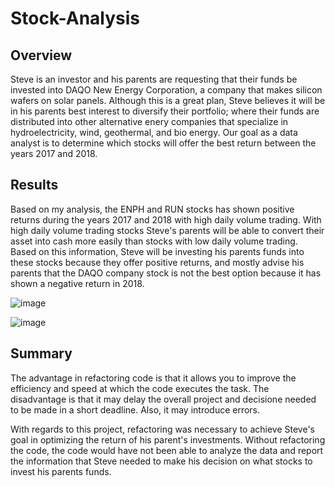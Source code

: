 # Stock-Analysis

## Overview

Steve is an investor and his parents are requesting that their funds be invested into DAQO New Energy Corporation, a company that makes silicon wafers on solar panels. Although this is a great plan, Steve believes it will be in his parents best interest to diversify their portfolio; where their funds are distributed into other alternative enery companies that specialize in hydroelectricity, wind, geothermal, and bio energy.  Our goal as a data analyst is to determine which stocks will offer the best return between the years 2017 and 2018.

## Results

Based on my analysis, the ENPH and RUN stocks has shown positive returns during the years 2017 and 2018 with high daily volume trading.  With high daily volume trading stocks Steve's parents will be able to convert their asset into cash more easily than stocks with low daily volume trading.  Based on this information, Steve will be investing his parents funds into these stocks because they offer positive returns, and mostly advise his parents that the DAQO company stock is not the best option because it has shown a negative return in 2018.

![image](https://user-images.githubusercontent.com/80642682/116833796-33a12480-ab89-11eb-83a9-2796a3bf01eb.png)


![image](https://user-images.githubusercontent.com/80642682/116833840-6ea35800-ab89-11eb-9914-fb41a9c81e9f.png)

## Summary

The advantage in refactoring code is that it allows you to improve the efficiency and speed at which the code executes the task. The disadvantage is that it may delay the overall project and decisione needed to be made in a short deadline. Also, it may introduce errors.   

With regards to this project, refactoring was necessary to achieve Steve's goal in optimizing the return of his parent's investments.  Without refactoring the code, the code would have not been able to analyze the data and report the information that Steve needed to make his decision on what stocks to invest his parents funds. 
